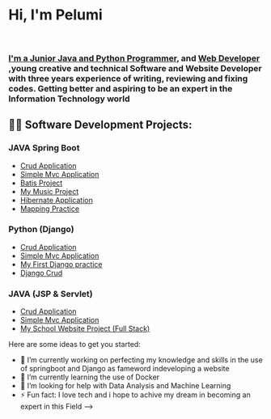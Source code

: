 <h1>Hi, I'm Pelumi </h1><br/><h3><a href="https://github.com/joshmadakor1">I'm a Junior Java and Python Programmer</a>, and <a href="https://www.linkedin.com/in/joshmadakor/">Web Developer</a> ,young creative and technical Software and Website Developer with three years experience of writing, reviewing and fixing codes. Getting better and aspiring to be an expert in the Information Technology world</h3>

<h2>👨‍💻 Software Development Projects:</h2>
<h3>JAVA Spring Boot</h3>

  - [Crud Application](https://github.com/Olowo25/PersonalCrud.git)
  - [Simple Mvc Application](https://github.com/Olowo25/SimpleMvcApplication.git)
  - [Batis Project](https://github.com/Olowo25/FirstMyBatisProject.git)
  - [My Music Project](https://github.com/Olowo25/PersonalCrud.git)
  - [Hibernate Application](https://github.com/Olowo25/Olowolayemo-Pelumi.git)
  - [Mapping Practice](https://github.com/Olowo25/github.portfolio.git)



<h3>Python  (Django)</h3>

  - [Crud Application](https://github.com/Olowo25/PersonalCrud.git)
  - [Simple Mvc Application](https://github.com/Olowo25/PersonalCrud.git)
  - [My First Django practice](https://github.com/Olowo25/Django.git)
  - [Django Crud](https://github.com/Olowo25/PersonalCrud.git)


  <h3>JAVA  (JSP & Servlet)</h3>

  - [Crud Application](https://github.com/Olowo25/PersonalCrud.git)
  - [Simple Mvc Application](https://github.com/Olowo25/PersonalCrud.git)
  - [My School Website Project (Full Stack)](https://github.com/Olowo25/PersonalCrud.git)
  

Here are some ideas to get you started:

- 🔭 I’m currently working on perfecting my knowledge and skills in the use of springboot and Django as fameword indeveloping a website
- 🌱 I’m currently learning the use of Docker
- 🤔 I’m looking for help with Data Analysis and Machine Learning
- ⚡ Fun fact: I love tech and i hope to achive my dream in becoming an expert in this Field
-->

